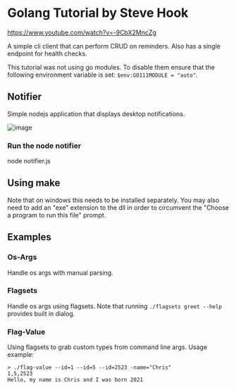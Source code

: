 # Golang Tutorial by Steve Hook
https://www.youtube.com/watch?v=-9CbX2MncZg

A simple cli client that can perform CRUD on reminders. Also has a single endpoint for health checks.

This tutorial was not using go modules. To disable them ensure that the following environment variable is set: `$env:GO111MODULE = "auto"`.  

## Notifier
Simple nodejs application that displays desktop notifications.

![image](https://user-images.githubusercontent.com/27006526/120097269-efe31000-c172-11eb-8584-1ca27512163f.png)

### Run the node notifier
node notifier.js  

## Using make
Note that on windows this needs to be installed separately. You may also need to add an "exe" extension to the dll in order to circumvent the "Choose a program to run this file" prompt.  

## Examples

### Os-Args
Handle os args with manual parsing.

### Flagsets
Handle os args using flagsets. Note that running `./flagsets greet --help` provides built in dialog.

### Flag-Value
Using flagsets to grab custom types from command line args. Usage example:  
```
> ./flag-value --id=1 --id=5 --id=2523 -name="Chris"
1,5,2523
Hello, my name is Chris and I was born 2021
```

